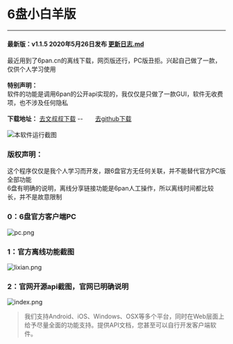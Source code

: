 # 6盘小白羊版
----

#### 最新版：v1.1.5 2020年5月26日发布  [更新日志.md](更新日志.md)

最近用到了6pan.cn的离线下载，网页版还行，PC版丑拒。兴起自己做了一款，仅供个人学习使用<br/><br/>
<strong>特别声明：</strong><br/>
软件的功能是调用6pan的公开api实现的，我仅仅是只做了一款GUI，软件无收费项，也不涉及任何隐私<br/><br/>
<strong>下载地址：</strong>
<a href="https://ws28.cn/f/2y9afnadgfb" target="_blank">去文叔叔下载</a><span> -- </span><a href="https://github.com/liupan1890/xiaobaiyang" target="_blank" style="margin-left:24px">去github下载</a>
<br/><br/>
![本软件运行截图](https://s1.ax1x.com/2020/07/07/UkNDeO.gif)
<br/>

### 版权声明：
  
这个程序仅仅是我个人学习而开发，跟6盘官方无任何关联，并不能替代官方PC版全部功能<br/>
6盘有明确的说明，离线分享链接功能是6pan人工操作，所以离线时间都比较长，并不是故意限制<br/>
  
### 0：6盘官方客户端PC

![pc.png](https://s1.ax1x.com/2020/07/07/UFWbm4.png)

### 1：官方离线功能截图

![lixian.png](https://s1.ax1x.com/2020/07/07/UFfF7d.png)
### 2：官网开源api截图，官网已明确说明

![index.png](https://s1.ax1x.com/2020/07/07/UFf3As.png)

> 我们支持Android、iOS、Windows、OSX等多个平台，同时在Web层面上给予尽量全面的功能支持。提供API文档，您甚至可以自行开发客户端软件。

